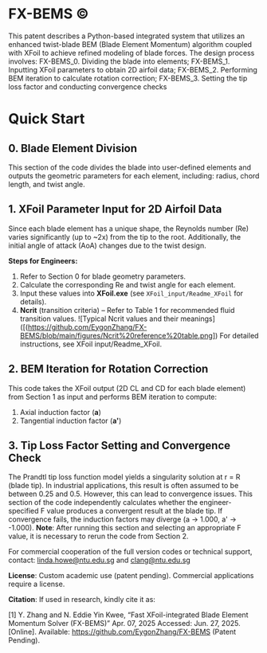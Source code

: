 # FX-BEMS ©
This patent describes a Python-based integrated system that utilizes an enhanced twist-blade BEM (Blade Element Momentum) algorithm coupled with XFoil to achieve refined modeling of blade forces. The design process involves: FX-BEMS_0. Dividing the blade into elements; FX-BEMS_1. Inputting XFoil parameters to obtain 2D airfoil data; FX-BEMS_2. Performing BEM iteration to calculate rotation correction; FX-BEMS_3. Setting the tip loss factor and conducting convergence checks
# Quick Start
## 0. Blade Element Division
This section of the code divides the blade into user-defined elements and outputs the geometric parameters for each element, including:
radius, chord length, and twist angle.
 
## 1. XFoil Parameter Input for 2D Airfoil Data
Since each blade element has a unique shape, the Reynolds number (Re) varies significantly (up to ~2x) from the tip to the root. Additionally, the initial angle of attack (AoA) changes due to the twist design.

**Steps for Engineers:**
 1. Refer to Section 0 for blade geometry parameters.
 2. Calculate the corresponding Re and twist angle for each element.
 3. Input these values into **XFoil.exe** (see ```XFoil_input/Readme_XFoil``` for details).
 4. **Ncrit** (transition criteria) – Refer to Table 1 for recommended fluid transition values.
![Typical Ncrit values and their meanings]([(https://github.com/EygonZhang/FX-BEMS/blob/main/figures/Ncrit%20reference%20table.png])
For detailed instructions, see XFoil input/Readme_XFoil.

## 2. BEM Iteration for Rotation Correction
This code takes the XFoil output (2D CL and CD for each blade element) from Section 1 as input and performs BEM iteration to compute:

 1. Axial induction factor (**a**)
 2. Tangential induction factor (**a'**)

## 3. Tip Loss Factor Setting and Convergence Check
The Prandtl tip loss function model yields a singularity solution at r = R (blade tip). In industrial applications, this result is often assumed to be between 0.25 and 0.5. However, this can lead to convergence issues. This section of the code independently calculates whether the engineer-specified F value produces a convergent result at the blade tip. If convergence fails, the induction factors may diverge (a → 1.000, a' → -1.000).
**Note**: After running this section and selecting an appropriate F value, it is necessary to rerun the code from Section 2.


For commercial cooperation of the full version codes or technical support, contact: linda.howe@ntu.edu.sg and clang@ntu.edu.sg

**License**: Custom academic use (patent pending). Commercial applications require a license.

**Citation**: If used in research, kindly cite it as:

[1] Y. Zhang and N. Eddie Yin Kwee, “Fast XFoil-integrated Blade Element Momentum Solver (FX-BEMS)” Apr. 07, 2025 Accessed: Jun. 27, 2025. [Online]. Available: https://github.com/EygonZhang/FX-BEMS (Patent Pending).  
